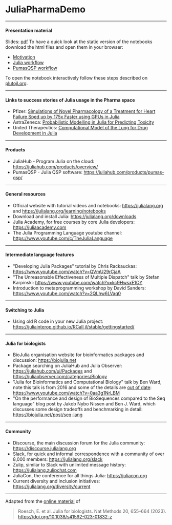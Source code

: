 # JuliaPharmaDemo
___
#### Presentation material
Slides: [pdf](https://github.com/JuliaComputing/JuliaPharmaDemo/blob/main/RinPharma%202023.pdf) 
To have a quick look at the static version of the notebooks download the html files and open them in your browser:
- [Motivation](https://github.com/JuliaComputing/JuliaPharmaDemo/blob/main/html/Julia_motivation.html)
- [Julia workflow](https://github.com/JuliaComputing/JuliaPharmaDemo/blob/main/html/Julia_example_workflow.html)
- [PumasQSP workflow](https://github.com/JuliaComputing/JuliaPharmaDemo/blob/main/html/PumasQSP_example_workflow.html)

To open the notebook interactively follow these steps described on [plutojl.org](https://plutojl.org).
____
#### Links to success stories of Julia usage in the Pharma space
- Pfizer: [Simulations of Novel Pharmacology of a Treatment for Heart Failure Sped up by 175x Faster using GPUs in Julia](https://juliahub.com/case-studies/pfizer/)
- AstraZeneca: [Probabilistic Modelling in Julia for Predicting Toxicity](https://juliahub.com/case-studies/astra-zeneca/)
- United Therapeutics: [Computational Model of the Lung for Drug Development in Julia](https://juliahub.com/case-studies/united-therapeutics/)
____
#### Products 
- JuliaHub - Program Julia on the cloud: https://juliahub.com/products/overview/
- PumasQSP - Julia QSP software: https://juliahub.com/products/pumas-qsp/
____
#### General resources
  * Official website with tutorial videos and notebooks: https://julialang.org and https://julialang.org/learning/notebooks
  * Download and install Julia: https://julialang.org/downloads
  * Julia Academy, for free courses by core Julia developers: https://juliaacademy.com
  * The Julia Programming Language youtube channel: https://www.youtube.com/c/TheJuliaLanguage
  ____
#### Intermediate language features
  * "Developing Julia Packages" tutorial by Chris Rackauckas: https://www.youtube.com/watch?v=QVmU29rCjaA
  * "The Unreasonable Effectiveness of Multiple Dispatch" talk by Stefan Karpinski: https://www.youtube.com/watch?v=kc9HwsxE1OY
  * Introduction to metaprogramming workshop by David Sanders: https://www.youtube.com/watch?v=2QLhw6LVaq0
  ____
#### Switching to Julia
  * Using old R code in your new Julia project: https://juliainterop.github.io/RCall.jl/stable/gettingstarted/
  ____
#### Julia for biologists
  * BioJulia organisation website for bioinformatics packages and discussion: https://biojulia.net
  * Package searching on JuliaHub and Julia Observer: https://juliahub.com/ui/Packages and https://juliaobserver.com/categories/Biology
  * "Julia for Bioinformatics and Computational Biology" talk by Ben Ward, note this talk is from 2016 and some of the details are [out of date](https://biojulia.net/post/biojl): https://www.youtube.com/watch?v=0aa3g1NrLBM
  * "On the performance and design of BioSequences compared to the Seq language" blog post by Jakob Nybo Nissen and Ben J. Ward, which discusses some design tradeoffs and benchmarking in detail: https://biojulia.net/post/seq-lang
  ____
#### Community
  * Discourse, the main discussion forum for the Julia community: https://discourse.julialang.org
  * Slack, for quick and informal correspondence with a community of over 8,000 members: https://julialang.org/slack
  * Zulip, similar to Slack with unlimited message history: https://julialang.zulipchat.com
  * JuliaCon, the conference for all things Julia: https://juliacon.org
  * Current diversity and inclusion initiatives: https://julialang.org/diversity/current
____
Adapted from the [online material](https://github.com/ElisabethRoesch/Perspective_Julia_for_Biologists) of 
> Roesch, E. et al. Julia for biologists. Nat Methods 20, 655–664 (2023). https://doi.org/10.1038/s41592-023-01832-z
